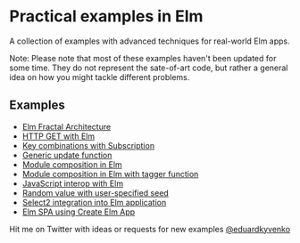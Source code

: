 # Practical examples in Elm

A collection of examples with advanced techniques for real-world Elm apps.

Note: Please note that most of these examples haven't been updated for some time. They do not represent the sate-of-art code, but rather a general idea on how you might tackle different problems. 

## Examples

- [Elm Fractal Architecture](examples/fractal-architecture)
- [HTTP GET with Elm](examples/http-get)
- [Key combinations with Subscription](examples/key-combinations)
- [Generic update function](examples/generic-update)
- [Module composition in Elm](examples/module-composition)
- [Module composition in Elm with tagger function](examples/module-composition-tagger)
- [JavaScript interop with Elm](examples/ports)
- [Random value with user-specified seed](examples/random-user-seed)
- [Select2 integration into Elm application](examples/select2-integration)
- [Elm SPA using Create Elm App](https://github.com/halfzebra/elm-spa-example)

Hit me on Twitter with ideas or requests for new examples [@eduardkyvenko](https://twitter.com/eduardkyvenko)
